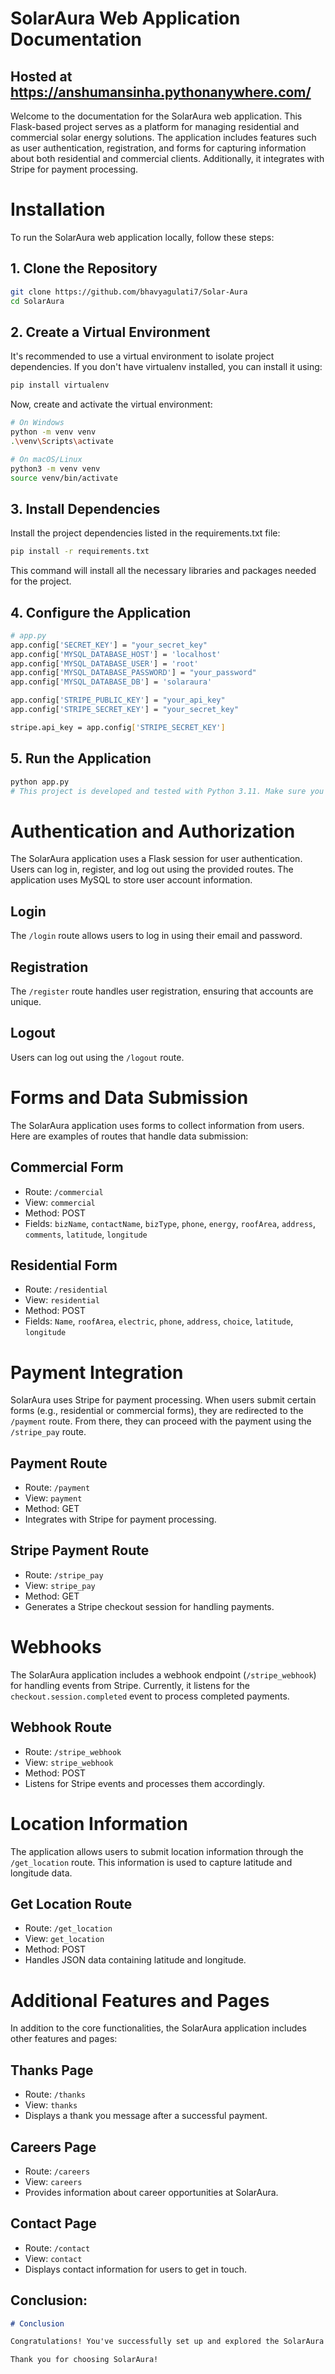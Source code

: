 # SolarAura Web Application Documentation
## Hosted at https://anshumansinha.pythonanywhere.com/

Welcome to the documentation for the SolarAura web application. This Flask-based project serves as a platform for managing residential and commercial solar energy solutions. The application includes features such as user authentication, registration, and forms for capturing information about both residential and commercial clients. Additionally, it integrates with Stripe for payment processing.

# Installation

To run the SolarAura web application locally, follow these steps:

## 1. Clone the Repository

```bash
git clone https://github.com/bhavyagulati7/Solar-Aura
cd SolarAura
```

## 2. Create a Virtual Environment
It's recommended to use a virtual environment to isolate project dependencies. If you don't have virtualenv installed, you can install it using:
```bash
pip install virtualenv
```
Now, create and activate the virtual environment:
```bash
# On Windows
python -m venv venv
.\venv\Scripts\activate

# On macOS/Linux
python3 -m venv venv
source venv/bin/activate
```

## 3. Install Dependencies
Install the project dependencies listed in the requirements.txt file:
```bash
pip install -r requirements.txt
```
This command will install all the necessary libraries and packages needed for the project.

## 4. Configure the Application
```bash
# app.py
app.config['SECRET_KEY'] = "your_secret_key"
app.config['MYSQL_DATABASE_HOST'] = 'localhost'
app.config['MYSQL_DATABASE_USER'] = 'root'
app.config['MYSQL_DATABASE_PASSWORD'] = "your_password"
app.config['MYSQL_DATABASE_DB'] = 'solaraura'

app.config['STRIPE_PUBLIC_KEY'] = "your_api_key"
app.config['STRIPE_SECRET_KEY'] = "your_secret_key"

stripe.api_key = app.config['STRIPE_SECRET_KEY']
```
## 5. Run the Application
```bash
python app.py
# This project is developed and tested with Python 3.11. Make sure you have a compatible version of Python installed before proceeding.
```

# Authentication and Authorization

The SolarAura application uses a Flask session for user authentication. Users can log in, register, and log out using the provided routes. The application uses MySQL to store user account information.

## Login

The `/login` route allows users to log in using their email and password.

## Registration

The `/register` route handles user registration, ensuring that accounts are unique.

## Logout

Users can log out using the `/logout` route.

# Forms and Data Submission

The SolarAura application uses forms to collect information from users. Here are examples of routes that handle data submission:

## Commercial Form

- Route: `/commercial`
- View: `commercial`
- Method: POST
- Fields: `bizName`, `contactName`, `bizType`, `phone`, `energy`, `roofArea`, `address`, `comments`, `latitude`, `longitude`

## Residential Form

- Route: `/residential`
- View: `residential`
- Method: POST
- Fields: `Name`, `roofArea`, `electric`, `phone`, `address`, `choice`, `latitude`, `longitude`

# Payment Integration

SolarAura uses Stripe for payment processing. When users submit certain forms (e.g., residential or commercial forms), they are redirected to the `/payment` route. From there, they can proceed with the payment using the `/stripe_pay` route.

## Payment Route

- Route: `/payment`
- View: `payment`
- Method: GET
- Integrates with Stripe for payment processing.

## Stripe Payment Route

- Route: `/stripe_pay`
- View: `stripe_pay`
- Method: GET
- Generates a Stripe checkout session for handling payments.

# Webhooks

The SolarAura application includes a webhook endpoint (`/stripe_webhook`) for handling events from Stripe. Currently, it listens for the `checkout.session.completed` event to process completed payments.

## Webhook Route

- Route: `/stripe_webhook`
- View: `stripe_webhook`
- Method: POST
- Listens for Stripe events and processes them accordingly.

# Location Information

The application allows users to submit location information through the `/get_location` route. This information is used to capture latitude and longitude data.

## Get Location Route

- Route: `/get_location`
- View: `get_location`
- Method: POST
- Handles JSON data containing latitude and longitude.

# Additional Features and Pages

In addition to the core functionalities, the SolarAura application includes other features and pages:

## Thanks Page

- Route: `/thanks`
- View: `thanks`
- Displays a thank you message after a successful payment.

## Careers Page

- Route: `/careers`
- View: `careers`
- Provides information about career opportunities at SolarAura.

## Contact Page

- Route: `/contact`
- View: `contact`
- Displays contact information for users to get in touch.


## Conclusion:

```markdown
# Conclusion

Congratulations! You've successfully set up and explored the SolarAura web application. If you have any questions, encounter issues, or want to contribute to the project, feel free to reach out to our team.

Thank you for choosing SolarAura!
